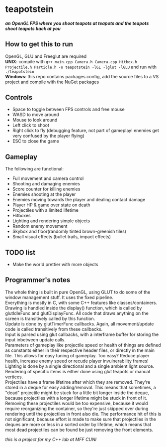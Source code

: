 # teapotstein
##### an OpenGL FPS where you shoot teapots at teapots and the teapots shoot teapots back at you


## How to get this to run

OpenGL, GLU and Freeglut are required  
**UNIX**: compile with `g++ main.cpp Camera.h Camera.cpp Hitbox.h Projectile.h Particle.h -o teapotstein -lGL -lglut -lGLU` and run with `./teapotstein`  
**Windows**: this repo contains packages.config, add the source files to a VS project and compile with the NuGet packages

## Controls

* Space to toggle between FPS controls and free mouse
* WASD to move around
* Mouse to look around
* Left click to shoot
* Right click to fly (debugging feature, not part of gameplay! enemies get very confused by the player flying)
* ESC to close the game

## Gameplay

The following are functional:

* Full movement and camera control
* Shooting and damaging enemies
* Score counter for killing enemies
* Enemies shooting at the player
* Enemies moving towards the player and dealing contact damage
* Player HP & game over state on death
* Projectiles with a limited lifetime
* Hitboxes
* Lighting and rendering simple objects
* Random enemy movement
* Skybox and floor(randomly tinted brown-greenish tiles)
* Small visual effects (bullet trails, impact effects)

## TODO list

* Make the world prettier with more objects

## Programmer's notes

The whole thing is built in pure OpenGL, using GLUT to do some of the window management stuff. It uses the fixed pipeline.  
Everything is mostly in C, with some C++ features like classes/containers.  
Drawing is handled inside the display() function, which is called by glutIdleFunc and glutDisplayFunc. All code that draws anything on the screen is transitively called by this function.  
Update is done by glutTimerFunc callbacks. Again, all movement/update code is called transitively from these callbacks.  
Input is parsed using glut callbacks, with a interframe buffer for storing the input inbetween update calls.  
Parameters of gameplay like projectile speed or health of things are defined as constants either in their respective header files, or directly in the main file. This allows for easy tuning of gameplay. Too easy? Reduce player health, increase enemy speed or recude player invulnerability frames!  
Lighting is done by a single directional and a single ambient light source.  
Rendering of specific items is either done using glut teapots or manual vertices.  
Projectiles have a frame lifetime after which they are removed. They're stored in a deque for easy adding/removal. This means that sometimes, a "dead" projectile might be stuck for a little bit longer inside the deque, because projectiles with a longer lifetime might be stuck in front of it. Removing these projectiles would be too expensive, because it would require reorganizing the container, so they're just skipped over during rendering until the projectiles in front also die. The performance hit of this is not significant, because effort is made to make sure that projectiles in the deques are more or less in a sorted order by lifetime, which means that most dead projectiles can be found be just removing the front elements.  


*this is a project for my C++ lab at MFF CUNI*
